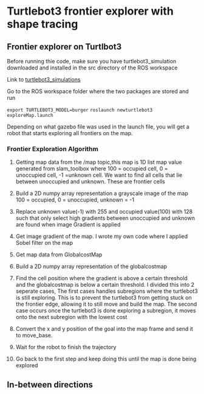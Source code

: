 <h1>Turtlebot3 frontier explorer with shape tracing</h1>

<h2>Frontier explorer on Turtlbot3</h2>

Before running thie code, make sure you have turtlebot3_simulation downloaded and installed in the src directory of the ROS workspace

Link to <a href="https://github.com/ROBOTIS-GIT/turtlebot3_simulations" target="_top">turtlebot3_simulations</a>

Go to the ROS workspace folder where the two packages are stored and run

`export TURTLEBOT3_MODEL=burger`
`roslaunch newturtlebot3 exploreMap.launch`

Depending on what gazebo file was used in the launch file, you will get a robot that starts exploring all frontiers on the map.  

<h3>Frontier Exploration Algorithm</h3>

1. Getting map data from the /map topic,this map is 1D list map value generated from slam_toolbox where 100 = occupied cell, 0 = unoccupied cell, -1 =unknown cell.  We want to find all cells that lie between unoccupied and unknown.  These are frontier cells

2. Build a 2D numpy array representation a grayscale image of the map 100 = occupied, 0 = unoccupied, unknown = -1

3. Replace unknown value(-1) with 255 and occupied value(100) with 128 such that only select high gradients between unoccupied and unknown are found when image Gradient is applied

4. Get image gradient of the map.  I wrote my own code where I applied Sobel filter on the map

5. Get map data from GlobalcostMap

6. Build a 2D numpy array representation of the globalcostmap

7. Find the cell position where the gradient is above a certain threshold and the globalcostmap is below a certain threshold.  I divided this into 2 seperate cases, The first cases handles subregions where the turtlebot3 is still exploring.  This is to prevent the turtlebot3 from getting stuck on the frontier edge, allowing it to still move and build the map.  The second case occurs once the turtlebot3 is done exploring a subregion, it moves onto the next subregion with the lowest cost

8. Convert the x and y position of the goal into the map frame and send it to move_base.  

9. Wait for the robot to finish the trajectory

10. Go back to the first step and keep doing this until the map is done being explored

<h2>In-between directions</h2>




